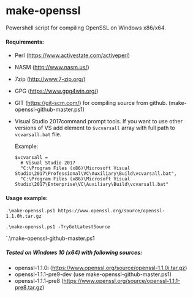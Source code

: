 # make-openssl
Powershell script for compiling OpenSSL on Windows x86/x64.

#### Requirements:
- Perl (https://www.activestate.com/activeperl)
- NASM (http://www.nasm.us/)
- 7zip (http://www.7-zip.org/)
- GPG (https://www.gpg4win.org/)
- GIT (https://git-scm.com/) for compiling source from github. (make-openssl-github-master.ps1)  

- Visual Studio 2017command prompt tools.
  If you want to use other versions of VS add element to `$vcvarsall` array with full path to `vcvarsall.bat` file.

  Example:
  ```
  $vcvarsall =
    # Visual Studio 2017
    "C:\Program Files (x86)\Microsoft Visual Studio\2017\Professional\VC\Auxiliary\Build\vcvarsall.bat",
    "C:\Program Files (x86)\Microsoft Visual Studio\2017\Enterprise\VC\Auxiliary\Build\vcvarsall.bat"
  ```      

#### Usage example:
  `.\make-openssl.ps1 https://www.openssl.org/source/openssl-1.1.0h.tar.gz`

  `.\make-openssl.ps1 -TryGetLatestSource`

  `.\make-openssl-github-master.ps1

##### Tested on Windows 10 (x64) with following sources:
- openssl-1.1.0i (https://www.openssl.org/source/openssl-1.1.0i.tar.gz)
- openssl-1.1.1-pre9-dev (use make-openssl-github-master.ps1)
- openssl-1.1.1-pre8 (https://www.openssl.org/source/openssl-1.1.1-pre8.tar.gz)
